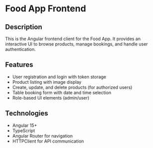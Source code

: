 # Food App Frontend

## Description
This is the Angular frontend client for the Food App. It provides an interactive UI to browse products, manage bookings, and handle user authentication.

## Features
- User registration and login with token storage
- Product listing with image display
- Create, update, and delete products (for authorized users)
- Table booking form with date and time selection
- Role-based UI elements (admin/user)

## Technologies
- Angular 15+
- TypeScript
- Angular Router for navigation
- HTTPClient for API communication
